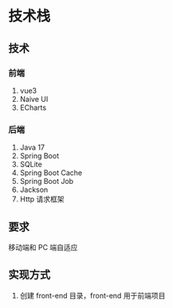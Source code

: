 # 技术栈
## 技术
### 前端
1. vue3
2. Naive UI
3. ECharts 
### 后端
1. Java 17
2. Spring Boot
3. SQLite
4. Spring Boot Cache
5. Spring Boot Job 
6. Jackson
7. Http 请求框架
## 要求
移动端和 PC 端自适应
## 实现方式
1. 创建 front-end 目录，front-end 用于前端项目